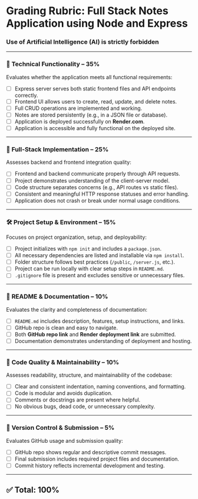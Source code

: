 # Grading Rubric: Full Stack Notes Application using Node and Express

### **Use of Artificial Intelligence (AI) is strictly forbidden**

---

### 🚀 **Technical Functionality – 35%**

Evaluates whether the application meets all functional requirements:

- [ ] Express server serves both static frontend files and API endpoints correctly.
- [ ] Frontend UI allows users to create, read, update, and delete notes.
- [ ] Full CRUD operations are implemented and working.
- [ ] Notes are stored persistently (e.g., in a JSON file or database).
- [ ] Application is deployed successfully on **Render.com**.
- [ ] Application is accessible and fully functional on the deployed site.

---

### 🧠 **Full-Stack Implementation – 25%**

Assesses backend and frontend integration quality:

- [ ] Frontend and backend communicate properly through API requests.
- [ ] Project demonstrates understanding of the client-server model.
- [ ] Code structure separates concerns (e.g., API routes vs static files).
- [ ] Consistent and meaningful HTTP response statuses and error handling.
- [ ] Application does not crash or break under normal usage conditions.

---

### 🛠️ **Project Setup & Environment – 15%**

Focuses on project organization, setup, and deployability:

- [ ] Project initializes with `npm init` and includes a `package.json`.
- [ ] All necessary dependencies are listed and installable via `npm install`.
- [ ] Folder structure follows best practices (`/public`, `/server.js`, etc.).
- [ ] Project can be run locally with clear setup steps in `README.md`.
- [ ] `.gitignore` file is present and excludes sensitive or unnecessary files.

---

### 📄 **README & Documentation – 10%**

Evaluates the clarity and completeness of documentation:

- [ ] `README.md` includes description, features, setup instructions, and links.
- [ ] GitHub repo is clean and easy to navigate.
- [ ] Both **GitHub repo link** and **Render deployment link** are submitted.
- [ ] Documentation demonstrates understanding of deployment and hosting.

---

### 🧹 **Code Quality & Maintainability – 10%**

Assesses readability, structure, and maintainability of the codebase:

- [ ] Clear and consistent indentation, naming conventions, and formatting.
- [ ] Code is modular and avoids duplication.
- [ ] Comments or docstrings are present where helpful.
- [ ] No obvious bugs, dead code, or unnecessary complexity.

---

### 📌 **Version Control & Submission – 5%**

Evaluates GitHub usage and submission quality:

- [ ] GitHub repo shows regular and descriptive commit messages.
- [ ] Final submission includes required project files and documentation.
- [ ] Commit history reflects incremental development and testing.

---

## ✅ Total: 100%
